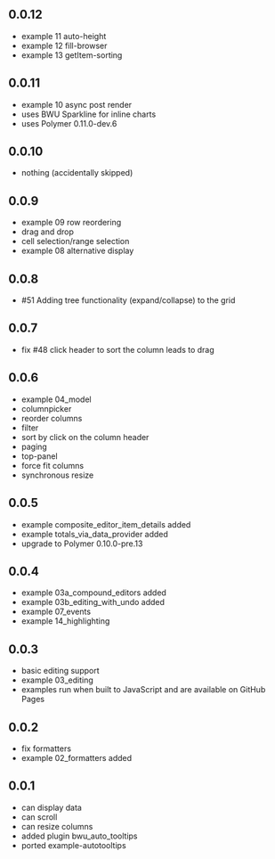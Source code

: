 ## 0.0.12

* example 11 auto-height
* example 12 fill-browser
* example 13 getItem-sorting

## 0.0.11

* example 10 async post render
* uses BWU Sparkline for inline charts
* uses Polymer 0.11.0-dev.6

## 0.0.10

* nothing (accidentally skipped)

## 0.0.9

* example 09 row reordering
* drag and drop
* cell selection/range selection
* example 08 alternative display

## 0.0.8

* #51 Adding tree functionality (expand/collapse) to the grid

## 0.0.7

* fix #48 click header to sort the column leads to drag

## 0.0.6

* example 04_model
* columnpicker
* reorder columns
* filter
* sort by click on the column header
* paging
* top-panel
* force fit columns
* synchronous resize

## 0.0.5

* example composite_editor_item_details added
* example totals_via_data_provider added
* upgrade to Polymer 0.10.0-pre.13

## 0.0.4

* example 03a_compound_editors added
* example 03b_editing_with_undo added
* example 07_events
* example 14_highlighting

## 0.0.3
* basic editing support
* example 03_editing
* examples run when built to JavaScript and are available on GitHub Pages

## 0.0.2

* fix formatters
* example 02_formatters added 

## 0.0.1

* can display data
* can scroll
* can resize columns
* added plugin bwu_auto_tooltips
* ported example-autotooltips
